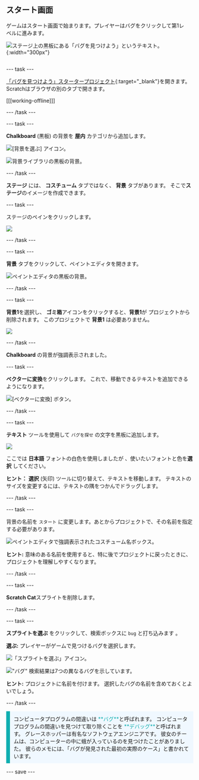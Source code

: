 ## スタート画面

<div style="display: flex; flex-wrap: wrap">
<div style="flex-basis: 200px; flex-grow: 1; margin-right: 15px;">
ゲームはスタート画面で始まります。プレイヤーはバグをクリックして第1レベルに進みます。
</div>
<div>

![ステージ上の黒板にある「バグを見つけよう」というテキスト。](images/start-screen.png){:width="300px"}

</div>
</div>

--- task ---

[「バグを見つけよう」スタータープロジェクト](https://scratch.mit.edu/projects/582214723/editor){:target="_blank"}を開きます。 Scratchはブラウザの別のタブで開きます。

[[[working-offline]]]

--- /task ---

--- task ---

**Chalkboard** (黒板) の背景を **屋内** カテゴリから追加します。

![[背景を選ぶ] アイコン。](images/backdrop-button.png)

![背景ライブラリの黒板の背景。](images/chalkboard.png)

--- /task ---

**ステージ** には、 **コスチューム** タブではなく、 **背景** タブがあります。 そこで**ステージ**のイメージを作成できます。

--- task ---

ステージのペインをクリックします。

![](images/stage-pane.png)

--- /task ---

--- task ---

**背景** タブをクリックして、ペイントエディタを開きます。

![ペイントエディタの黒板の背景。](images/chalkboard-paint.png)

--- /task ---

--- task ---

**背景1**を選択し、 **ゴミ箱**アイコンをクリックすると、**背景1**が プロジェクトから削除されます。 このプロジェクトで **背景1** は必要ありません。

![](images/delete-backdrop1.png)

--- /task ---

**Chalkboard** の背景が強調表示されました。

--- task ---

**ベクターに変換**をクリックします。 これで、移動できるテキストを追加できるようになります。

![[ベクターに変換] ボタン。](images/vector-button.png)

--- /task ---

--- task ---

**テキスト** ツールを使用して `バグを探せ` の文字を黒板に追加します。

![](images/chalkboard-text.png)

ここでは **日本語** フォントの白色を使用しましたが 、使いたいフォントと色を**選択** してください。

**ヒント：** **選択** (矢印) ツールに切り替えて、テキストを移動します。 テキストのサイズを変更するには、テキストの隅をつかんでドラッグします。

--- /task ---

--- task ---

背景の名前を `スタート` に変更します。あとからプロジェクトで、その名前を指定する必要があります。

![ペイントエディタで強調表示されたコスチューム名ボックス。](images/start-screen-name.png)

**ヒント:** 意味のある名前を使用すると、特に後でプロジェクトに戻ったときに、プロジェクトを理解しやすくなります。

--- /task ---

--- task ---

**Scratch Cat**スプライトを削除します。

--- /task ---

--- task ---

**スプライトを選ぶ** をクリックして、検索ボックスに `bug` と打ち込みます 。

**選ぶ:** プレイヤーがゲームで見つけるバグを選択します。

![「スプライトを選ぶ」アイコン。](images/sprite-button.png)

!["バグ" 検索結果は7つの異なるバグを示しています。](images/bug-search.png)

**ヒント:** プロジェクトに名前を付けます。 選択したバグの名前を含めておくとよいでしょう。

--- /task ---

<p style="border-left: solid; border-width:10px; border-color: #0faeb0; background-color: aliceblue; padding: 10px;">
コンピュータプログラムの間違いは <span style="color: #0faeb0">**バグ**</span>と呼ばれます。 コンピュータプログラムの間違いを見つけて取り除くことを <span style="color: #0faeb0">**デバッグ**</span>と呼ばれます。 グレースホッパーは有名なソフトウェアエンジニアです。 彼女のチームは、コンピューターの中に蛾が入っているのを見つけたことがありました。 彼らのメモには、「バグが発見された最初の実際のケース」と書かれています。
</p>

--- save ---

